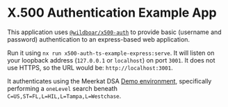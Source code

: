 # X.500 Authentication Example App

This application uses
[`@wildboar/x500-auth`](https://github.com/Wildboar-Software/directory/tree/master/libs/x500-auth-ts)
to provide basic (username and password) authentication to an express-based web
application.

Run it using `nx run x500-auth-ts-example-express:serve`. It will listen on your
loopback address (`127.0.0.1` or `localhost`) on port `3001`. It does not use
HTTPS, so the URL would be: `http://localhost:3001`.

It authenticates using the Meerkat DSA
[Demo environment](https://wildboar-software.github.io/directory/docs/demo),
specifically performing a `oneLevel` search beneath
`C=US,ST=FL,L=HIL,L=Tampa,L=Westchase`.
